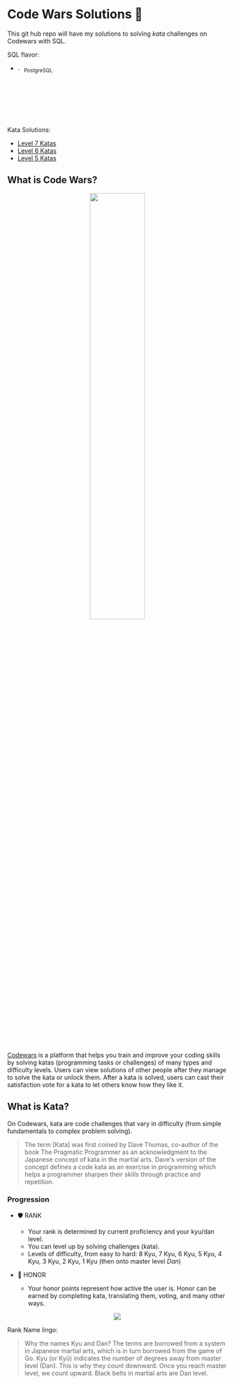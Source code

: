 # Code Wars Solutions :open_book:
This git hub repo will have my solutions to solving <i>kata</i> challenges on Codewars with SQL.


SQL flavor: 
  - <img src="https://user-images.githubusercontent.com/66498659/181071848-1eb8e52e-0870-4ec2-b466-38f007fd10a6.png" width = "3%" height ="3%"><sub>PostgreSQL</sub>

Kata Solutions:
   - [Level 7 Katas](https://github.com/delaney-data/CodeWarsSolutions/tree/main/7-kyu-SQL)
   - [Level 6 Katas](https://github.com/delaney-data/CodeWarsSolutions/tree/main/6-kyu-SQL)
   - [Level 5 Katas](https://github.com/delaney-data/CodeWarsSolutions/tree/main/5-kyu-SQL)

## What is Code Wars?
<p align="center"><img src="https://i.imgur.com/ghsdVN1.jpg" height="50%" width="50%">
</p>
<p align="center"> 

[Codewars](https://www.codewars.com/) is a platform that helps you train and improve your coding skills by solving katas (programming tasks or challenges) of many types and difficulty levels. Users can view solutions of other people after they manage to solve the kata or unlock them. After a kata is solved, users can cast their satisfaction vote for a kata to let others know how they like it.
</p>

## What is Kata?
On Codewars, kata are code challenges that vary in difficulty (from simple fundamentals to complex problem solving). 

>The term [Kata] was first coined by Dave Thomas, co-author of the book The Pragmatic Programmer as an acknowledgment to the Japanese concept of kata in the martial arts. Dave's version of the concept defines a code kata as an exercise in programming which helps a programmer sharpen their skills through practice and repetition.

### Progression
- :shield: RANK
  - Your rank is determined by current  proficiency and your kyu/dan level. 
  - You can level up by solving challenges (kata).
  - Levels of difficulty, from easy to hard: 8 Kyu, 7 Kyu, 6 Kyu, 5 Kyu, 4 Kyu, 3 Kyu, 2 Kyu, 1 Kyu (then onto master level <i>Dan</i>)
      
- :handshake: HONOR
  - Your honor points represent how active the user is. Honor can be earned by completing kata, translating them, voting, and many other ways. 
<p align="center"><img src="https://www.codewars.com/users/delaney-data/badges/large"></p>

Rank Name lingo:
>Why the names Kyu and Dan? The terms are borrowed from a system in Japanese martial arts, which is in turn borrowed from the game of Go. Kyu (or Kyū) indicates the number of degrees away from master level (Dan). This is why they count downward. Once you reach master level, we count upward. Black belts in martial arts are Dan level.

